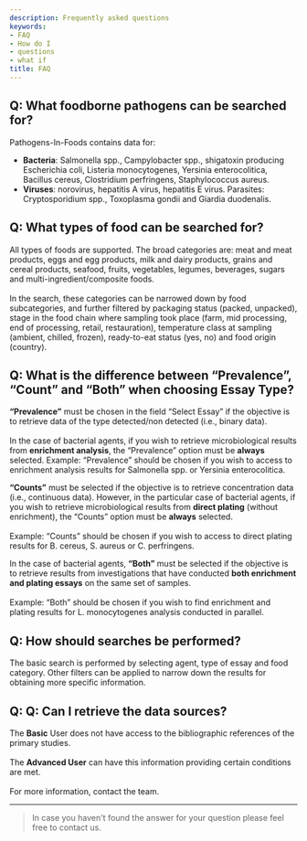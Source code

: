 ```yaml
---
description: Frequently asked questions
keywords:
- FAQ
- How do I
- questions
- what if
title: FAQ
---
```


## Q: What foodborne pathogens can be searched for?

Pathogens-In-Foods contains data for:
* **Bacteria**: Salmonella spp., Campylobacter spp., shigatoxin producing Escherichia coli, Listeria monocytogenes, Yersinia enterocolitica, Bacillus cereus, Clostridium perfringens, Staphylococcus aureus.
* **Viruses**: norovirus, hepatitis A virus, hepatitis E virus.
Parasites: Cryptosporidium spp., Toxoplasma gondii and Giardia duodenalis.

## Q: What types of food can be searched for?

All types of foods are supported. The broad categories are: meat and meat products, eggs and egg products, milk and dairy products, grains and cereal products, seafood, fruits, vegetables, legumes, beverages, sugars and multi-ingredient/composite foods.<br>  
In the search, these categories can be narrowed down by food subcategories, and further filtered by packaging status (packed, unpacked), stage in the food chain where sampling took place (farm, mid processing, end of processing, retail, restauration), temperature class at sampling (ambient, chilled, frozen), ready-to-eat status (yes, no) and food origin (country).

## Q: What is the difference between “Prevalence”, “Count” and “Both” when choosing Essay Type?

 **“Prevalence”** must be chosen in the field “Select Essay” if the objective is to retrieve data of the type detected/non detected (i.e., binary data).<br>   
In the case of bacterial agents, if you wish to retrieve microbiological results from __enrichment analysis__, the “Prevalence” option must be __always__ selected. Example: “Prevalence” should be chosen if you wish to access to enrichment analysis results for Salmonella spp. or Yersinia enterocolitica.

**“Counts”** must be selected if the objective is to retrieve concentration data (i.e., continuous data). However, in the particular case of bacterial agents, if you wish to retrieve microbiological results from __direct plating__ (without enrichment), the “Counts” option must be __always__ selected.<br>   
Example: “Counts” should be chosen if you wish to access to direct plating results for B. cereus, S. aureus or C. perfringens.

In the case of bacterial agents, **“Both”** must be selected if the objective is to retrieve results from investigations that have conducted __both enrichment and plating essays__ on the same set of samples.<br>   
Example: “Both” should be chosen if you wish to find enrichment and plating results for L. monocytogenes analysis conducted in parallel.

## Q: How should searches be performed?

The basic search is performed by selecting agent, type of essay and food category. Other filters can be applied to narrow down the results for obtaining more specific information.

## Q: Q: Can I retrieve the data sources?

The **Basic** User does not have access to the bibliographic references of the primary studies.<br>   
The **Advanced User** can have this information providing certain conditions are met.<br>   
For more information, contact the team.

---

> In case you haven't found the answer for your question please feel free to contact us.

